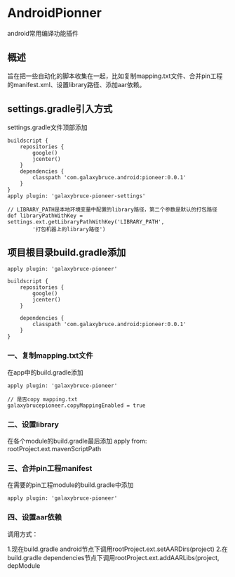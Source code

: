 # AndroidPionner
android常用编译功能插件

## 概述
旨在把一些自动化的脚本收集在一起，比如复制mapping.txt文件、合并pin工程的manifest.xml、设置library路径、添加aar依赖。

## settings.gradle引入方式
settings.gradle文件顶部添加
```
buildscript {
    repositories {
        google()
        jcenter()
    }
    dependencies {
        classpath 'com.galaxybruce.android:pioneer:0.0.1'
    }
}
apply plugin: 'galaxybruce-pioneer-settings'

// LIBRARY_PATH是本地环境变量中配置的library路径，第二个参数是默认的打包路径
def libraryPathWithKey = settings.ext.getLibraryPathWithKey('LIBRARY_PATH',
        '打包机器上的library路径')
```

## 项目根目录build.gradle添加
```
apply plugin: 'galaxybruce-pioneer'

buildscript {
    repositories {
        google()
        jcenter()
    }

    dependencies {
        classpath 'com.galaxybruce.android:pioneer:0.0.1'
    }
}
```
### 一、复制mapping.txt文件
在app中的build.gradle添加
```
apply plugin: 'galaxybruce-pioneer'

// 是否copy mapping.txt
galaxybrucepioneer.copyMappingEnabled = true
```

### 二、设置library
在各个module的build.gradle最后添加
apply from: rootProject.ext.mavenScriptPath

### 三、合并pin工程manifest
在需要的pin工程module的build.gradle中添加
```
apply plugin: 'galaxybruce-pioneer'
```

### 四、设置aar依赖
调用方式：

1.现在build.gradle android节点下调用rootProject.ext.setAARDirs(project)
2.在build.gradle dependencies节点下调用rootProject.ext.addAARLibs(project, depModule












